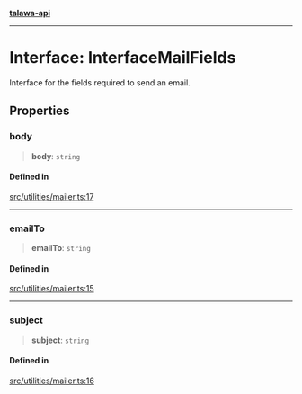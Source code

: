 [**talawa-api**](../../../README.md)

***

# Interface: InterfaceMailFields

Interface for the fields required to send an email.

## Properties

### body

> **body**: `string`

#### Defined in

[src/utilities/mailer.ts:17](https://github.com/Suyash878/talawa-api/blob/b5a9d8b4a1ea678a3d6f5b710b3721f91a3052fc/src/utilities/mailer.ts#L17)

***

### emailTo

> **emailTo**: `string`

#### Defined in

[src/utilities/mailer.ts:15](https://github.com/Suyash878/talawa-api/blob/b5a9d8b4a1ea678a3d6f5b710b3721f91a3052fc/src/utilities/mailer.ts#L15)

***

### subject

> **subject**: `string`

#### Defined in

[src/utilities/mailer.ts:16](https://github.com/Suyash878/talawa-api/blob/b5a9d8b4a1ea678a3d6f5b710b3721f91a3052fc/src/utilities/mailer.ts#L16)
